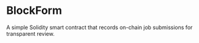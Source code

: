 # BlockForm
A simple Solidity smart contract that records on-chain job submissions for transparent review.
